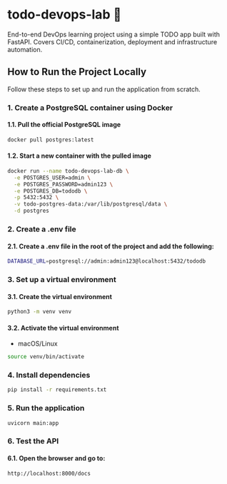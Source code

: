 # todo-devops-lab 🚧

End-to-end DevOps learning project using a simple TODO app built with FastAPI. Covers CI/CD, containerization, deployment and infrastructure automation.  

## How to Run the Project Locally
 Follow these steps to set up and run the application from scratch.
  
### 1. Create a PostgreSQL container using Docker
#### 1.1. Pull the official PostgreSQL image

```bash
docker pull postgres:latest
```
#### 1.2. Start a new container with the pulled image
```bash
docker run --name todo-devops-lab-db \
  -e POSTGRES_USER=admin \
  -e POSTGRES_PASSWORD=admin123 \
  -e POSTGRES_DB=tododb \
  -p 5432:5432 \
  -v todo-postgres-data:/var/lib/postgresql/data \
  -d postgres
```

### 2. Create a .env file
#### 2.1. Create a .env file in the root of the project and add the following:
```bash
DATABASE_URL=postgresql://admin:admin123@localhost:5432/tododb
```
### 3. Set up a virtual environment
#### 3.1. Create the virtual environment
```bash
python3 -m venv venv
```
#### 3.2. Activate the virtual environment
- macOS/Linux
```bash
source venv/bin/activate
```
### 4. Install dependencies
```bash
pip install -r requirements.txt
```
### 5. Run the application
```bash
uvicorn main:app
```
### 6. Test the API
#### 6.1. Open the browser and go to:
```bash
http://localhost:8000/docs
```

